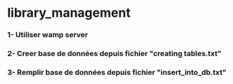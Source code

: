 # library_management
### 1- Utiliser wamp server
### 2- Creer base de données depuis fichier "creating tables.txt"
### 3- Remplir base de données depuis fichier "insert_into_db.txt"
